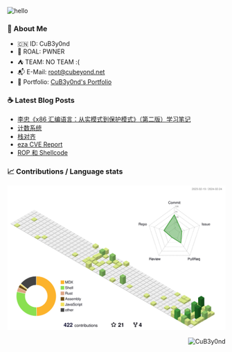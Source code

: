 ![hello](https://github.com/CuB3y0nd/CuB3y0nd/assets/91041570/39cb2514-636d-498f-bf5a-103b61e7728c)

### :jack_o_lantern: About Me

- :cn: ID: CuB3y0nd
- :test_tube: ROAL: PWNER
- :tent: TEAM: NO TEAM :(
- :mailbox_with_mail: E-Mail: [root@cubeyond.net](mailto:root@cubeyond.net)
- :dart: Portfolio: [CuB3y0nd's Portfolio](https://www.cubeyond.net/)

### :coffee: Latest Blog Posts

<!-- BLOG-POST-LIST:START -->
- [李忠《x86 汇编语言：从实模式到保护模式》（第二版）学习笔记](https://www.cubeyond.net/blog/assembly-notes/x86-learning-note)
- [计数系统](https://www.cubeyond.net/blog/assembly-notes/numeral-system/introduction)
- [栈对齐](https://www.cubeyond.net/blog/pwn-notes/stack/return-oriented-programming/stack-alignment)
- [eza CVE Report](https://www.cubeyond.net/blog/cve/eza-cve-report)
- [ROP 和 Shellcode](https://www.cubeyond.net/blog/pwn-notes/stack/reliable-shellcode/rop-and-shellcode)
<!-- BLOG-POST-LIST:END -->

### :chart_with_upwards_trend: Contributions / Language stats

<div align="center">
  <img src="https://github.com/CuB3y0nd/CuB3y0nd/blob/main/profile-3d-contrib/profile-green-animate.svg" />
</div>

<p align="right">
  <img
    src="https://komarev.com/ghpvc/?username=CuB3y0nd&style=flat-square&abbreviated=true"
    alt="CuB3y0nd"
  />
</p>
